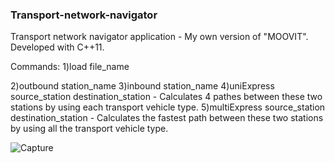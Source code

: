 ### Transport-network-navigator
Transport network navigator application - My own version of "MOOVIT". Developed  with C++11.

Commands:
1)load file_name

2)outbound station_name
3)inbound station_name
4)uniExpress source_station destination_station - Calculates 4 pathes between these two stations by using each transport vehicle type.
5)multiExpress source_station destination_station - Calculates the fastest path between these two stations by using all the transport vehicle type.

![Capture](https://user-images.githubusercontent.com/101214168/174071821-c9a0f20f-0c07-4f49-ad8f-308b758fa9d9.JPG)
